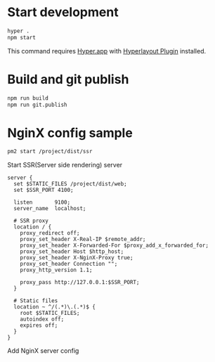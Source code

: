 # Start development

```bash
hyper .
npm start
```

This command requires [Hyper.app](https://hyper.is/) with [Hyperlayout Plugin](https://github.com/timolins/hyperlayout) installed.

# Build and git publish

```bash
npm run build
npm run git.publish
```

# NginX config sample

```bash
pm2 start /project/dist/ssr
```

Start SSR(Server side rendering) server 

```
server {
  set $STATIC_FILES /project/dist/web;
  set $SSR_PORT 4100;

  listen       9100;
  server_name  localhost;

  # SSR proxy
  location / {
    proxy_redirect off;
    proxy_set_header X-Real-IP $remote_addr;
    proxy_set_header X-Forwarded-For $proxy_add_x_forwarded_for;
    proxy_set_header Host $http_host;
    proxy_set_header X-NginX-Proxy true;
    proxy_set_header Connection "";
    proxy_http_version 1.1;

    proxy_pass http://127.0.0.1:$SSR_PORT;
  }

  # Static files
  location ~ ^/(.*)\.(.*)$ {
    root $STATIC_FILES;
    autoindex off;
    expires off;
  }
}
```

Add NginX server config